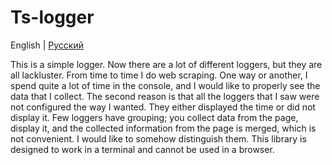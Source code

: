 # Ts-logger

English | [Русский](./README.ru.md) 

This is a simple logger. Now there are a lot of different loggers, but they are all lackluster. From time to time I do web scraping. One way or another, I spend quite a lot of time in the console, and I would like to properly see the data that I collect. The second reason is that all the loggers that I saw were not configured the way I wanted. They either displayed the time or did not display it. Few loggers have grouping; you collect data from the page, display it, and the collected information from the page is merged, which is not convenient. I would like to somehow distinguish them. This library is designed to work in a terminal and cannot be used in a browser.